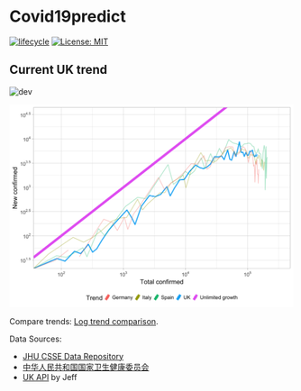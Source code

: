 # Covid19predict
[![lifecycle](https://img.shields.io/badge/lifecycle-experimental-orange.svg)](https://www.tidyverse.org/lifecycle/#experimental) [![License: MIT](https://img.shields.io/github/license/r-lib/ghactions.svg?style=flat)](https://opensource.org/licenses/MIT)
## Current UK trend
![dev](https://img.shields.io/badge/developer-Chaolin%20Han-brightgreen)

![uk figure](plot/UKlogTrend.png)

Compare trends:
[Log trend comparison](./trendFigures.html).

Data Sources: 
- [JHU CSSE Data Repository](https://github.com/CSSEGISandData/COVID-19)
- [中华人民共和国国家卫生健康委员会](http://www.nhc.gov.cn/xcs/yqtb/list_gzbd.shtml)
- [UK API](https://github.com/isjeffcom/coronvirusFigureUK) by Jeff
